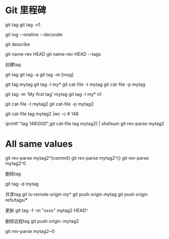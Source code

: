 # Git 里程碑

git tag
git tag -n1

git log --oneline --decorate

git describe

git name-rev HEAD
git name-rev HEAD --tags

创建tag

git tag
git tag -a
git tag -m [msg]


git tag mytag
git tag -l my*
git cat-file -t mytag
git cat-file -p mytag

git tag -m 'My first tag' mytag
git tag -l my* n1

git cat-file -t mytag2
git cat-file -p mytag2

git cat-file tag mytag2 |wc -c # 148

(printf "tag 148\000";git cat-file tag mytag2) | sha1sum
git rev-parse mytag2

# All same values
git rev-parse mytag2^{commit}
git rev-parse mytag2^{}
git rev-parse mytag2^0


删除tag

git tag -d mytag


共享tag
git ls-remote origin my*
git push origin mytag
git push origin refs/tags/*



更新
git tag -f -m "xxxx" mytag2 HEAD^


 删除远程tag
 git push origin :mytag2

git rev-parse mytag2~0